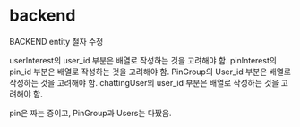 # backend
BACKEND entity 철자 수정


userInterest의 user_id 부분은 배열로 작성하는 것을 고려해야 함.
pinInterest의 pin_id 부분은 배열로 작성하는 것을 고려해야 함.
PinGroup의 User_id 부분은 배열로 작성하는 것을 고려해야 함.
chattingUser의 user_id 부분은 배열로 작성하는 것을 고려해야 함.

pin은 짜는 중이고, PinGroup과 Users는 다짰음.